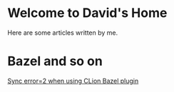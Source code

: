 
Welcome to David's Home
===

Here are some articles written by me.

# Bazel and so on
[Sync error=2 when using CLion Bazel plugin]( /tech/clion_bazel_plugin )
 





